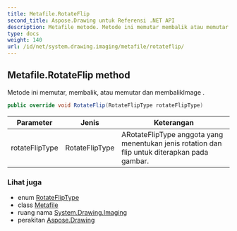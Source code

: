 ```yaml
---
title: Metafile.RotateFlip
second_title: Aspose.Drawing untuk Referensi .NET API
description: Metafile metode. Metode ini memutar membalik atau memutar dan membalikImage .
type: docs
weight: 140
url: /id/net/system.drawing.imaging/metafile/rotateflip/
---
```

## Metafile.RotateFlip method

Metode ini memutar, membalik, atau memutar dan membalikImage .

```csharp
public override void RotateFlip(RotateFlipType rotateFlipType)
```

| Parameter | Jenis | Keterangan |
| --- | --- | --- |
| rotateFlipType | RotateFlipType | ARotateFlipType anggota yang menentukan jenis rotation dan flip untuk diterapkan pada gambar. |

### Lihat juga

* enum [RotateFlipType](../../../system.drawing/rotatefliptype/)
* class [Metafile](../)
* ruang nama [System.Drawing.Imaging](../../metafile/)
* perakitan [Aspose.Drawing](../../../)


